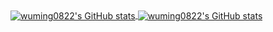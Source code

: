 
<div>
  <a href="https://github.com/anuraghazra/github-readme-stats#gh-light-mode-only">
    <img align="center" src="https://github-readme-stats.vercel.app/api?username=wuming0822&count_private=true&show_icons=true" alt="wuming0822's GitHub stats" />
    <!-- <img align="center" src="https://github-readme-stats.vercel.app/api/top-langs/?username=ZxBing0066&show_icons=true&layout=compact" /> -->
  </a>
  <a href="https://github.com/anuraghazra/github-readme-stats#gh-dark-mode-only">
    <img align="center" src="https://github-readme-stats.vercel.app/api?username=wuming0822&count_private=true&show_icons=true&theme=radical" alt="wuming0822's GitHub stats" />
    <!-- <img align="center" src="https://github-readme-stats.vercel.app/api/top-langs/?username=ZxBing0066&show_icons=true&theme=radical&layout=compact" /> -->
  </a>
</div>
